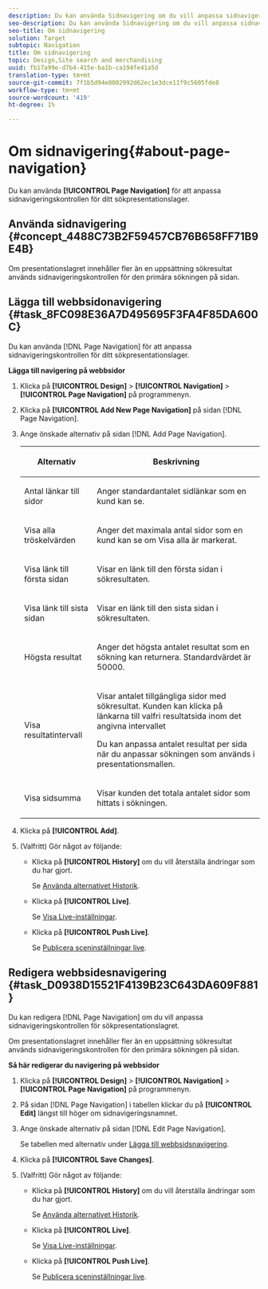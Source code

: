 ```yaml
---
description: Du kan använda Sidnavigering om du vill anpassa sidnavigeringskontrollen för sökpresentationslagret.
seo-description: Du kan använda Sidnavigering om du vill anpassa sidnavigeringskontrollen för sökpresentationslagret.
seo-title: Om sidnavigering
solution: Target
subtopic: Navigation
title: Om sidnavigering
topic: Design,Site search and merchandising
uuid: fb17a99e-d7b4-415e-ba1b-ca194fe41a5d
translation-type: tm+mt
source-git-commit: 7f1b5d94e8002992d62ec1e3dce11f9c5605fde8
workflow-type: tm+mt
source-wordcount: '419'
ht-degree: 1%

---
```



# Om sidnavigering{#about-page-navigation}

Du kan använda **[!UICONTROL Page Navigation]** för att anpassa sidnavigeringskontrollen för ditt sökpresentationslager.

## Använda sidnavigering {#concept_4488C73B2F59457CB76B658FF71B9E4B}

Om presentationslagret innehåller fler än en uppsättning sökresultat används sidnavigeringskontrollen för den primära sökningen på sidan.

## Lägga till webbsidonavigering {#task_8FC098E36A7D495695F3FA4F85DA600C}

Du kan använda [!DNL Page Navigation] för att anpassa sidnavigeringskontrollen för ditt sökpresentationslager.

<!-- 

t_configuring_web_page_navigation.xml

 -->

**Lägga till navigering på webbsidor**

1. Klicka på **[!UICONTROL Design]** > **[!UICONTROL Navigation]** > **[!UICONTROL Page Navigation]** på programmenyn.
1. Klicka på **[!UICONTROL Add New Page Navigation]** på sidan [!DNL Page Navigation].
1. Ange önskade alternativ på sidan [!DNL Add Page Navigation].

   <!-- 
   r_page_navigation_options.xml
   -->

   <table> 
    <thead> 
      <tr> 
      <th colname="col1" class="entry"> <p>Alternativ </p> </th> 
      <th colname="col2" class="entry"> <p>Beskrivning </p> </th> 
      </tr> 
    </thead>
    <tbody> 
      <tr> 
      <td colname="col1"> <p>Antal länkar till sidor </p> </td> 
      <td colname="col2"> <p> Anger standardantalet sidlänkar som en kund kan se. </p> </td> 
      </tr> 
      <tr> 
      <td colname="col1"> <p>Visa alla tröskelvärden </p> </td> 
      <td colname="col2"> <p>Anger det maximala antal sidor som en kund kan se om <span class="uicontrol"> Visa alla</span> är markerat. </p> </td> 
      </tr> 
      <tr> 
      <td colname="col1"> <p>Visa länk till första sidan </p> </td> 
      <td colname="col2"> <p>Visar en länk till den första sidan i sökresultaten. </p> </td> 
      </tr> 
      <tr> 
      <td colname="col1"> <p>Visa länk till sista sidan </p> </td> 
      <td colname="col2"> <p> Visar en länk till den sista sidan i sökresultaten. </p> </td> 
      </tr> 
      <tr> 
      <td colname="col1"> <p>Högsta resultat </p> </td> 
      <td colname="col2"> <p>Anger det högsta antalet resultat som en sökning kan returnera. Standardvärdet är 50000. </p> </td> 
      </tr> 
      <tr> 
      <td colname="col1"> <p>Visa resultatintervall </p> </td> 
      <td colname="col2"> <p>Visar antalet tillgängliga sidor med sökresultat. Kunden kan klicka på länkarna till valfri resultatsida inom det angivna intervallet </p> <p> Du kan anpassa antalet resultat per sida när du anpassar sökningen som används i presentationsmallen. </p> </td> 
      </tr> 
      <tr> 
      <td colname="col1"> <p>Visa sidsumma </p> </td> 
      <td colname="col2"> <p>Visar kunden det totala antalet sidor som hittats i sökningen. </p> </td> 
      </tr> 
    </tbody> 
    </table>

1. Klicka på **[!UICONTROL Add]**.
1. (Valfritt) Gör något av följande:

   * Klicka på **[!UICONTROL History]** om du vill återställa ändringar som du har gjort.

      Se [Använda alternativet Historik](../t-using-the-history-option.md#task_70DD3F87A67242BBBD2CB27156F43002).

   * Klicka på **[!UICONTROL Live]**.

      Se [Visa Live-inställningar](../c-about-staging.md#task_401A0EBDB5DB4D4CA933CBA7BECDC10F).

   * Klicka på **[!UICONTROL Push Live]**.

      Se [Publicera sceninställningar live](../c-about-staging.md#task_44306783B4C0408AAA58B471DAF2D9A4).

## Redigera webbsidesnavigering {#task_D0938D15521F4139B23C643DA609F881}

Du kan redigera [!DNL Page Navigation] om du vill anpassa sidnavigeringskontrollen för sökpresentationslagret.

<!-- 

t_editing_web_page_navigation.xml

 -->

Om presentationslagret innehåller fler än en uppsättning sökresultat används sidnavigeringskontrollen för den primära sökningen på sidan.

**Så här redigerar du navigering på webbsidor**

1. Klicka på **[!UICONTROL Design]** > **[!UICONTROL Navigation]** > **[!UICONTROL Page Navigation]** på programmenyn.
1. På sidan [!DNL Page Navigation] i tabellen klickar du på **[!UICONTROL Edit]** längst till höger om sidnavigeringsnamnet.
1. Ange önskade alternativ på sidan [!DNL Edit Page Navigation].

   Se tabellen med alternativ under [Lägga till webbsidsnavigering](../c-about-design-menu/c-about-page-navigation.md#task_8FC098E36A7D495695F3FA4F85DA600C).
1. Klicka på **[!UICONTROL Save Changes]**.
1. (Valfritt) Gör något av följande:

   * Klicka på **[!UICONTROL History]** om du vill återställa ändringar som du har gjort.

      Se [Använda alternativet Historik](../t-using-the-history-option.md#task_70DD3F87A67242BBBD2CB27156F43002).

   * Klicka på **[!UICONTROL Live]**.

      Se [Visa Live-inställningar](../c-about-staging.md#task_401A0EBDB5DB4D4CA933CBA7BECDC10F).

   * Klicka på **[!UICONTROL Push Live]**.

      Se [Publicera sceninställningar live](../c-about-staging.md#task_44306783B4C0408AAA58B471DAF2D9A4).


